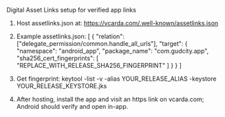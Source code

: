 Digital Asset Links setup for verified app links

1) Host assetlinks.json at:
   https://vcarda.com/.well-known/assetlinks.json

2) Example assetlinks.json:
[
  {
    "relation": ["delegate_permission/common.handle_all_urls"],
    "target": {
      "namespace": "android_app",
      "package_name": "com.gudcity.app",
      "sha256_cert_fingerprints": [
        "REPLACE_WITH_RELEASE_SHA256_FINGERPRINT"
      ]
    }
  }
]

3) Get fingerprint:
keytool -list -v -alias YOUR_RELEASE_ALIAS -keystore YOUR_RELEASE_KEYSTORE.jks

4) After hosting, install the app and visit an https link on vcarda.com; Android should verify and open in-app.


